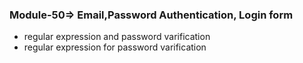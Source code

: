 ### Module-50=> Email,Password Authentication, Login form
- regular expression and password varification
- regular expression for password varification
